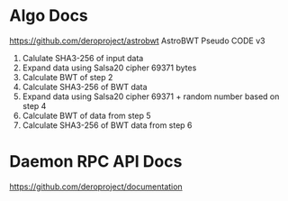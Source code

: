 # Algo Docs
https://github.com/deroproject/astrobwt
AstroBWT Pseudo CODE v3
1. Calulate SHA3-256 of input data
2. Expand data using Salsa20  cipher  69371  bytes
3. Calculate BWT of step 2
4. Calculate SHA3-256 of BWT data
5. Expand data using Salsa20  cipher  69371  + random number based on step 4
6. Calculate BWT of data from step 5
7. Calculate SHA3-256 of BWT data from step 6

# Daemon RPC API Docs
https://github.com/deroproject/documentation
